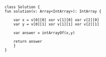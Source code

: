     class Solution {
    fun solution(v: Array<IntArray>): IntArray {
        
        var x = v[0][0] xor v[1][0] xor v[2][0]
        var y = v[0][1] xor v[1][1] xor v[2][1]
        
        var answer = intArrayOf(x,y)

        return answer
        }
    }

